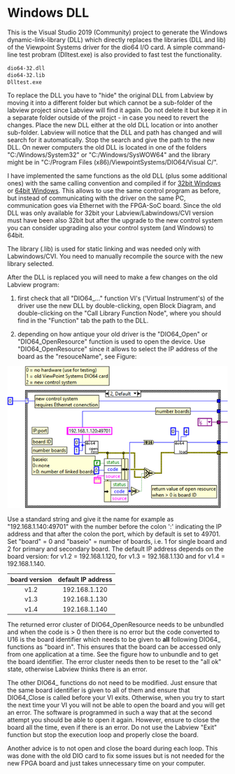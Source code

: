 # Windows DLL

This is the Visual Studio 2019 (Community) project to generate the Windows dynamic-link-library (DLL) which directly replaces the libraries (DLL and lib) of the Viewpoint Systems driver for the dio64 I/O card. A simple command-line test probram (Dlltest.exe) is also provided to fast test the functionality.

    dio64-32.dll
    dio64-32.lib
    Dlltest.exe

To replace the DLL you have to "hide" the original DLL from Labview by moving it into a different folder but which cannot be a sub-folder of the labview project since Labview will find it again. Do not delete it but keep it in a separate folder outside of the projct - in case you need to revert the changes. Place the new DLL either at the old DLL location or into another sub-folder. Labview will notice that the DLL and path has changed and will search for it automatically. Stop the search and give the path to the new DLL. On newer computers the old DLL is located in one of the folders "C:/Windows/System32" or "C:/Windows/SysWOW64" and the library might be in "C:/Program Files (x86)/ViewpointSystems/DIO64/Visual C/".

I have implemented the same functions as the old DLL (plus some additional ones) with the same calling convention and compiled if for [32bit Windows](/Windows-DLL/Windows-DLL-x86) or [64bit Windows](/Windows-DLL/Windows-DLL-x64). This allows to use the same control program as before, but instead of communicating with the driver on the same PC, communication goes via Ethernet with the FPGA-SoC board. Since the old DLL was only available for 32bit your Labview/Labwindows/CVI version must have been also 32bit but after the upgrade to the new control system you can consider upgrading also your control system (and Windows) to 64bit. 

The library (.lib) is used for static linking and was needed only with Labwindows/CVI. You need to manually recompile the source with the new library selected. 

After the DLL is replaced you will need to make a few changes on the old Labview program:
1. first check that all "DIO64_..." function VI's ('Virtual Instrument's) of the driver use the new DLL by double-clicking, open Block Diagram, and double-clicking on the "Call Library Function Node", where you should find in the "Function" tab the path to the DLL. 

2. depending on how antique your old driver is the "DIO64_Open" or "DIO64_OpenResource" function is used to open the device. Use "DIO64_OpenResource" since it allows to select the IP address of the board as the "resouceName", see Figure:

![Figure OpenResource](/Windows-DLL/images/OpenResource.png)

Use a standard string and give it the name for example as "192.168.1.140:49701" with the number before the colon ':' indicating the IP address and that after the colon the port, which by default is set to 49701. Set "board" = 0 and "baseio" = number of boards, i.e. 1 for single board and 2 for primary and secondary board. The default IP address depends on the board version: for v1.2 = 192.168.1.120, for v1.3 = 192.168.1.130 and for v1.4 = 192.168.1.140. 

| board version  | default IP address |
| :---: | :---: |
| v1.2 | 192.168.1.120 |
| v1.3 | 192.168.1.130 |
| v1.4 | 192.168.1.140 |

The returned error cluster of DIO64_OpenResource needs to be unbundled and when the code is > 0 then there is no error but the code converted to U16 is the board identifier which needs to be given to **all** following DIO64_ functions as "board in". This ensures that the board can be accessed only from one application at a time. See the figure how to unbundle and to get the board identifier. The error cluster needs then to be reset to the "all ok" state, otherwise Labview thinks there is an error.

The other DIO64_ functions do not need to be modified. Just ensure that the same board identifier is given to all of them and ensure that DIO64_Close is called before your VI exits. Otherwise, when you try to start the next time your VI you will not be able to open the board and you will get an error. The software is programmed in such a way that at the second attempt you should be able to open it again. However, ensure to close the board all the time, even if there is an error. Do not use the Labview "Exit" function but stop the execution loop and properly close the board.

Another advice is to not open and close the board during each loop. This was done with the old DIO card to fix some issues but is not needed for the new FPGA board and just takes unnecessary time on your computer.


